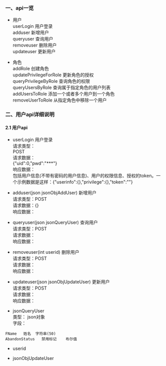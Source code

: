 ### 一、api一览  
* 用户  
userLogin  用户登录  
adduser  新增用户  
queryuser  查询用户  
removeuser  删除用户  
updateuser  更新用户  

* 角色  
addRole  创建角色  
updatePrivilegeForRole  更新角色的授权  
queryPrivilegeByRole  查询角色的权限  
queryUsersByRole  查询属于指定角色的用户列表  
addUsersToRole  添加一个或者多个用户到一个角色  
removeUserToRole  从指定角色中移除一个用户  

### 二、用户api详细说明  

#### 2.1 用户api  
* userLogin  用户登录  
请求类型：  
POST    
请求数据：  
{"uid":0,"pwd":"***"}    
响应数据：  
包括用户信息(不带有密码的用户信息)、用户的权限信息、授权的token。一个示例数据是这样：{"userinfo":{},"privilege":{},"token":""}    
* adduser(json jsonObjAddUser)  新增用户  
请求类型：POST  
请求数据：{}  
响应数据：
* queryuser(json jsonQueryUser)  查询用户  
请求类型：POST  
请求数据：  
响应数据：
* removeuser(int userid)  删除用户  
请求类型：POST  
请求数据：  
响应数据：
* updateuser(json jsonObjUpdateUser)  更新用户  
请求类型：POST  
请求数据：  
响应数据：

* jsonQueryUser  
<span id="jsonQueryUser" name="jsonQueryUser"></span>
类型： json对象  
字段： 
``` 
FName	姓名	字符串(50)
AbandonStatus	禁用标记	布尔值
```

* userid  

* jsonObjUpdateUser  
<span id="jsonObjUpdateUser" name="jsonObjUpdateUser"></span>
